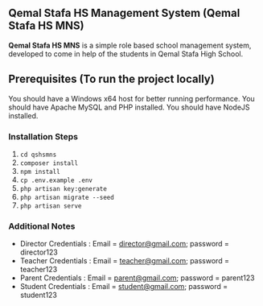 ## Qemal Stafa HS Management System (Qemal Stafa HS MNS)

**Qemal Stafa HS MNS** is a simple role based school management system, developed to come in help of the students in Qemal Stafa High School.

## Prerequisites (To run the project locally)
You should have a Windows x64 host for better running performance.
You should have Apache MySQL and PHP installed.
You should have NodeJS installed.

### Installation Steps
1. `cd qshsmns`
2. `composer install`
3. `npm install`
4. `cp .env.example .env`
5. `php artisan key:generate`
6. `php artisan migrate --seed`
7. `php artisan serve`

### Additional Notes
-   Director Credentials    :   Email = director@gmail.com; password = director123
-   Teacher Credentials     :   Email = teacher@gmail.com;  password = teacher123
-   Parent Credentials      :   Email = parent@gmail.com;   password = parent123
-   Student Credentials     :   Email = student@gmail.com;  password = student123